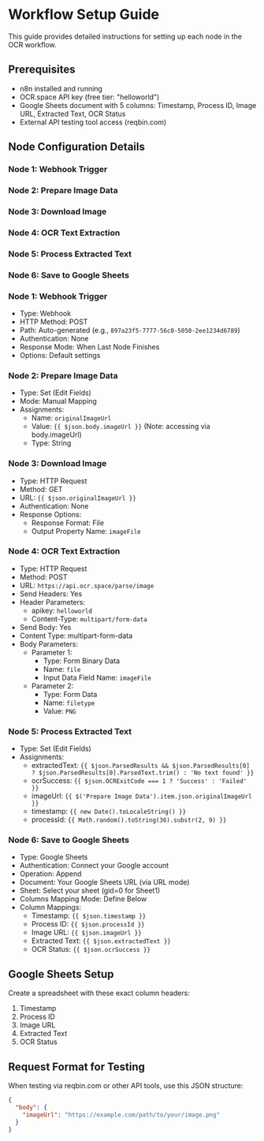 # Workflow Setup Guide

This guide provides detailed instructions for setting up each node in the OCR workflow.

## Prerequisites

- n8n installed and running
- OCR.space API key (free tier: "helloworld")
- Google Sheets document with 5 columns: Timestamp, Process ID, Image URL, Extracted Text, OCR Status
- External API testing tool access (reqbin.com)

## Node Configuration Details

### Node 1: Webhook Trigger
### Node 2: Prepare Image Data  
### Node 3: Download Image
### Node 4: OCR Text Extraction
### Node 5: Process Extracted Text
### Node 6: Save to Google Sheets


### Node 1: Webhook Trigger
- Type: Webhook
- HTTP Method: POST
- Path: Auto-generated (e.g., `897a23f5-7777-56c0-5050-2ee1234d6789`)
- Authentication: None
- Response Mode: When Last Node Finishes
- Options: Default settings

### Node 2: Prepare Image Data
- Type: Set (Edit Fields)
- Mode: Manual Mapping
- Assignments:
  - Name: `originalImageUrl`
  - Value: `{{ $json.body.imageUrl }}` (Note: accessing via body.imageUrl)
  - Type: String

### Node 3: Download Image
- Type: HTTP Request
- Method: GET
- URL: `{{ $json.originalImageUrl }}`
- Authentication: None
- Response Options:
  - Response Format: File
  - Output Property Name: `imageFile`

### Node 4: OCR Text Extraction
- Type: HTTP Request
- Method: POST
- URL: `https://api.ocr.space/parse/image`
- Send Headers: Yes
- Header Parameters:
  - apikey: `helloworld`
  - Content-Type: `multipart/form-data`
- Send Body: Yes
- Content Type: multipart-form-data
- Body Parameters:
  - Parameter 1:
    - Type: Form Binary Data
    - Name: `file`
    - Input Data Field Name: `imageFile`
  - Parameter 2:
    - Type: Form Data
    - Name: `filetype`
    - Value: `PNG`

### Node 5: Process Extracted Text
- Type: Set (Edit Fields)
- Assignments:
  - extractedText: `{{ $json.ParsedResults && $json.ParsedResults[0] ? $json.ParsedResults[0].ParsedText.trim() : 'No text found' }}`
  - ocrSuccess: `{{ $json.OCRExitCode === 1 ? 'Success' : 'Failed' }}`
  - imageUrl: `{{ $('Prepare Image Data').item.json.originalImageUrl }}`
  - timestamp: `{{ new Date().toLocaleString() }}`
  - processId: `{{ Math.random().toString(36).substr(2, 9) }}`

### Node 6: Save to Google Sheets
- Type: Google Sheets
- Authentication: Connect your Google account
- Operation: Append
- Document: Your Google Sheets URL (via URL mode)
- Sheet: Select your sheet (gid=0 for Sheet1)
- Columns Mapping Mode: Define Below
- Column Mappings:
  - Timestamp: `{{ $json.timestamp }}`
  - Process ID: `{{ $json.processId }}`
  - Image URL: `{{ $json.imageUrl }}`
  - Extracted Text: `{{ $json.extractedText }}`
  - OCR Status: `{{ $json.ocrSuccess }}`

## Google Sheets Setup

Create a spreadsheet with these exact column headers:
1. Timestamp
2. Process ID
3. Image URL 
4. Extracted Text
5. OCR Status

## Request Format for Testing

When testing via reqbin.com or other API tools, use this JSON structure:
```json
{
  "body": {
    "imageUrl": "https://example.com/path/to/your/image.png"
  }
}
